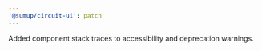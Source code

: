 ```yaml
---
'@sumup/circuit-ui': patch
---
```


Added component stack traces to accessibility and deprecation warnings.
